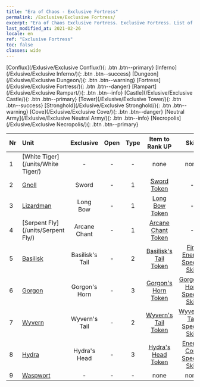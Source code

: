 ```yaml
---
title: "Era of Chaos - Exclusive Fortress"
permalink: /Exclusive/Exclusive Fortress/
excerpt: "Era of Chaos Exclusive Fortress. Exclusive Fortress. List of Exclusive Fortressin Era of Chaos"
last_modified_at: 2021-02-26
locale: en
ref: "Exclusive Fortress"
toc: false
classes: wide
---
```

 [Conflux](/Exlusive/Exclusive Conflux/){: .btn .btn--primary} [Inferno](/Exlusive/Exclusive Inferno/){: .btn .btn--success} [Dungeon](/Exlusive/Exclusive Dungeon/){: .btn .btn--warning} [Fortress](/Exlusive/Exclusive Fortress/){: .btn .btn--danger} [Rampart](/Exlusive/Exclusive Rampart/){: .btn .btn--info} [Castle](/Exlusive/Exclusive Castle/){: .btn .btn--primary} [Tower](/Exlusive/Exclusive Tower/){: .btn .btn--success} [Stronghold](/Exlusive/Exclusive Stronghold/){: .btn .btn--warning} [Cove](/Exlusive/Exclusive Cove/){: .btn .btn--danger} [Neutral Army](/Exlusive/Exclusive Neutral Army/){: .btn .btn--info} [Necropolis](/Exlusive/Exclusive Necropolis/){: .btn .btn--primary} 

  | Nr |         Unit        |   Exclusive   | Open  |    Type   |  Item to Rank UP      |  Skin   |
  |:---|:--------------------|:-------------:|:-----:|:---------:|:---------------------:|:-------:|
  | 1 | [White Tiger](/units/White Tiger/) | - | - | - | none | none |
  | 2 | [Gnoll](/units/Gnoll/) | Sword | - | 1 | [Sword Token](/Items/con_163/) | - |
  | 3 | [Lizardman](/units/Lizardman/) | Long Bow | - | 1 | [Long Bow Token](/Items/con_134/) | - |
  | 4 | [Serpent Fly](/units/Serpent Fly/) | Arcane Chant | - | 1 | [Arcane Chant Token](/Items/con_122/) | - |
  | 5 | [Basilisk](/units/Basilisk/) | Basilisk's Tail | - | 2 | [Basilisk's Tail Token](/Items/con_869/) | [Fire Energy Special Skin](/Items/con_1047/) |
  | 6 | [Gorgon](/units/Gorgon/) | Gorgon's Horn | - | 3 | [Gorgon's Horn Token](/Items/con_1209/) | [Gorgon's Horn Special Skin](/Items/con_16/) |
  | 7 | [Wyvern](/units/Wyvern/) | Wyvern's Tail | - | 2 | [Wyvern's Tail Token](/Items/con_1299/) | [Wyvern's Tail Special Skin](/Items/con_1070/) |
  | 8 | [Hydra](/units/Hydra/) | Hydra's Head | - | 3 | [Hydra's Head Token](/Items/con_176/) | [Energy Core Special Skin](/Items/con_769/) |
  | 9 | [Waspwort](/units/Waspwort/) | - | - | - | none | none |

